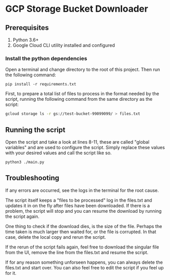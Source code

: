 # GCP Storage Bucket Downloader

## Prerequisites

1. Python 3.6+
2. Google Cloud CLI utility installed and configured

### Install the python dependencies

Open a terminal and change directory to the root of this project. Then run the following command:

`pip install -r requirements.txt`

First, to prepare a total list of files to process in the format needed by the script, running the following command from
the same directory as the script:

```bash
gcloud storage ls -r gs://test-bucket-99099099/ > files.txt
```

## Running the script

Open the script and take a look at lines 8-11, these are called "global variables" and are used to configure the script.
Simply replace these values with your desired values and call the script like so.

```bash
python3 ./main.py
```

## Troubleshooting

If any errors are occurred, see the logs in the terminal for the root cause.

The script itself keeps a "files to be processed" log in the files.txt and updates it in on the fly after files have been
downloaded. If there is a problem, the script will stop and you can resume the download by running the script again.

One thing to check if the download dies, is the size of the file. Perhaps the time taken is much larger then waited for,
or the file is corrupted. In that case, delete the local copy and rerun the script.

If the rerun of the script fails again, feel free to download the singular file from the UI, remove the line from the files.txt
and resume the script.

If for any reason something unforseen happens, you can always delete the files.txt and start over. You can also
feel free to edit the script if you feel up for it.
